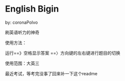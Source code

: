 # English Bigin

by: coronaPolvo

刷英语听力的神奇

使用方法：

运行==》空格显示答案 ==〉方向键的左右键进行题目的切换

使用范围：大英三

最近考试，等考完没事了回来补一下这个readme

